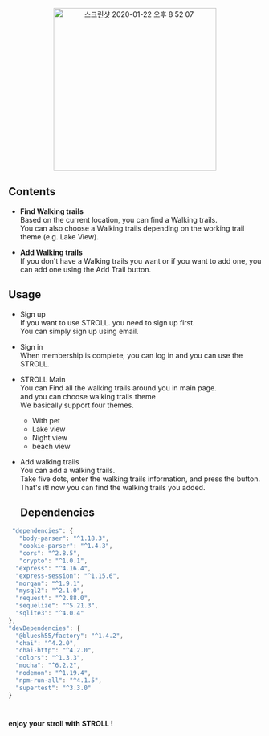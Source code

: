 
<p align="center"> 
<img width="324" alt="스크린샷 2020-01-22 오후 8 52 07" src="https://user-images.githubusercontent.com/54742523/72894310-5a559600-3d5e-11ea-93b5-4f2bc0a4ab4e.png">
  
###
###
  
## Contents

- **Find Walking trails**  
  Based on the current location, you can find a Walking trails.  
  You can also choose a  Walking trails depending on the working trail theme (e.g. Lake View).

- **Add Walking trails**  
  If you don't have a Walking trails you want or if you want to add one, you can add one using the Add Trail button.
  
  
## Usage

- Sign up  
  If you want to use STROLL. you need to sign up first.  
  You can simply sign up using email.
  
  
- Sign in  
  When membership is complete, you can log in and you can use the STROLL.
  
  
- STROLL Main  
  You can Find all the walking trails around you in main page.  
  and you can choose walking trails theme  
  We basically support four themes.
  - With pet
  - Lake view
  - Night view
  - beach view

- Add walking trails  
  You can add a walking trails.  
  Take five dots, enter the walking trails information, and press the button.  
  That's it! now you can find the walking trails you added.
  
  
  ## Dependencies
  
  
  
```js
 "dependencies": {
   "body-parser": "^1.18.3",
   "cookie-parser": "^1.4.3",
   "cors": "^2.8.5",
   "crypto": "^1.0.1",
  "express": "^4.16.4",
  "express-session": "^1.15.6",
  "morgan": "^1.9.1",
  "mysql2": "^2.1.0",
  "request": "^2.88.0",
  "sequelize": "^5.21.3",
  "sqlite3": "^4.0.4"
},
"devDependencies": {
  "@bluesh55/factory": "^1.4.2",
  "chai": "^4.2.0",
  "chai-http": "^4.2.0",
  "colors": "^1.3.3",
  "mocha": "^6.2.2",
  "nodemon": "^1.19.4",
  "npm-run-all": "^4.1.5",
  "supertest": "^3.3.0"
}
```

#
**enjoy your stroll with STROLL !**



